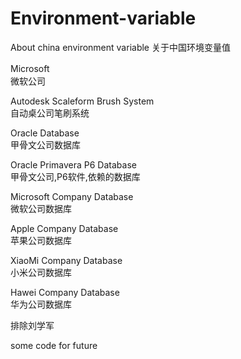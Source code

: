 # Environment-variable
About china environment variable
关于中国环境变量值

Microsoft　                                                      </br>
微软公司                                                          </br>

Autodesk Scaleform Brush System                                   </br>
自动桌公司笔刷系统                                                 </br>

Oracle Database                                                   </br>
甲骨文公司数据库                                                    </br>

Oracle Primavera P6 Database                                      </br>
甲骨文公司,P6软件,依赖的数据库                                       </br>

Microsoft Company Database                                        </br>
微软公司数据库                                                     </br>

Apple Company Database                                            </br>
苹果公司数据库                                                     </br>

XiaoMi Company Database                                           </br>
小米公司数据库                                                     </br>

Hawei Company Database                                           </br> 
华为公司数据库                                                     </br>



排除刘学军　　　　　　　


some code for future
